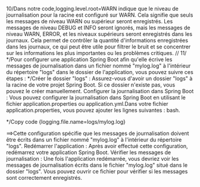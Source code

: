
10/Dans notre code,logging.level.root=WARN indique que le niveau de journalisation pour la racine est configuré sur WARN.
Cela signifie que seuls les messages de niveau WARN ou supérieur seront enregistrés. 
Les messages de niveau DEBUG et INFO seront ignorés, mais les messages de niveau WARN, ERROR,
et les niveaux supérieurs seront enregistrés dans les journaux.
Cela permet de contrôler la quantité d'informations enregistrées dans les journaux, 
ce qui peut être utile pour filtrer le bruit et se concentrer sur les informations les plus importantes ou les problèmes critiques.
//
11/
*/Pour configurer une application Spring Boot afin qu'elle écrive les messages de journalisation 
dans un fichier nommé "mylog.log" à l'intérieur du répertoire "logs" dans le dossier de l'application, vous pouvez suivre ces étapes :
*/Créer le dossier "logs" : Assurez-vous d'avoir un dossier "logs" à la racine de votre projet Spring Boot. Si ce dossier n'existe pas,
 vous pouvez le créer manuellement.
Configurer la journalisation dans Spring Boot : Vous pouvez configurer la journalisation dans Spring Boot 
en utilisant le fichier application.properties ou application.yml.Dans votre fichier application.properties, vous pouvez ajouter les lignes suivantes :
bash.

*/Copy code
{logging.file.name=logs/mylog.log}


==>Cette configuration spécifie que les messages de journalisation doivent être écrits dans un fichier nommé "mylog.log" à l'intérieur du répertoire "logs".
Redémarrer l'application : Après avoir effectué cette configuration, redémarrez votre application Spring Boot.
Vérifier les messages de journalisation : Une fois l'application redémarrée, vous devriez voir les messages
 de journalisation écrits dans le fichier "mylog.log" situé dans le dossier "logs".
 Vous pouvez ouvrir ce fichier pour vérifier si les messages sont correctement enregistrés.
